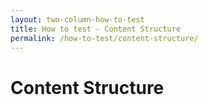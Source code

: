 ```yaml
---
layout: two-column-how-to-test
title: How to test - Content Structure
permalink: /how-to-test/content-structure/
---
```


# Content Structure
